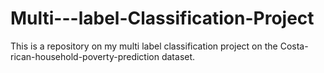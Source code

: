 # Multi---label-Classification-Project
This is a repository on my multi label classification project on the Costa-rican-household-poverty-prediction dataset.
